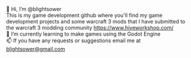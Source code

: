 👋 Hi, I’m @blightsower </br>
This is my game development github where you'll find my game development projects and some warcraft 3 mods that I have submitted to the warcraft 3 modding community https://www.hiveworkshop.com/
</br>
🌱 I’m currently learning to make games using the Godot Engine </br>
📫 If you have any requests or suggestions email me at blightsower@gmail.com

<!---
blightsower/blightsower is a ✨ special ✨ repository because its `README.md` (this file) appears on your GitHub profile.
You can click the Preview link to take a look at your changes.
--->
